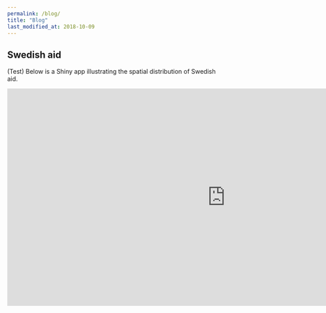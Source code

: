 ```yaml
---
permalink: /blog/
title: "Blog"
last_modified_at: 2018-10-09
---
```


## Swedish aid

(Test) Below is a Shiny app illustrating the spatial distribution of Swedish aid. 

<iframe src="https://monirbounadi.shinyapps.io/geoaidswe/" style="border:none;width:1000px;height:500px;"></iframe>